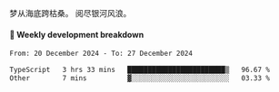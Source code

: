 梦从海底跨枯桑。
阅尽银河风浪。


#### 📝 Weekly development breakdown

<!--START_SECTION:waka-->

```txt
From: 20 December 2024 - To: 27 December 2024

TypeScript   3 hrs 33 mins   ████████████████████████▒   96.67 %
Other        7 mins          ▓░░░░░░░░░░░░░░░░░░░░░░░░   03.33 %
```

<!--END_SECTION:waka-->



